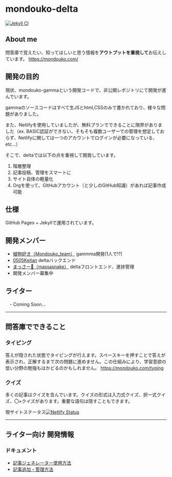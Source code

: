 # mondouko-delta

[![Jekyll CI](https://github.com/mondouko/mondouko-delta/actions/workflows/jekyll.yml/badge.svg)](https://github.com/mondouko/mondouko-delta/actions/workflows/jekyll.yml)

## About me
問答庫で覚えたい、知ってほしいと思う情報を**アウトプットを重視して**お伝えしています。
<https://mondouko.com/>

## 開発の目的

現状、mondouko-gammaという開発コードで、非公開レポジトリにて開発が進んでいます。

gammaのソースコードはすべて生JSとhtml,CSSのみで書かれており、様々な問題がありました。

また、Netlifyを使用していましたが、無料プランでできることに限界がありました（ex. BASIC認証ができない、そもそも複数ユーザーでの管理を想定しておらず、Netlifyに関しては一つのアカウントでログインが必要になっている、etc...）

そこで、deltaでは以下の点を重視して開発しています。

1. 階層整理
1. 記事投稿、管理をスマートに
1. サイト自体の軽量化 
1. Orgを使って、GitHubアカウント（と少しのGitHub知識）があれば記事作成可能

## 仕様
GitHub Pages + Jekyllで運用されています。

## 開発メンバー
  - [植物好き（Mondouko_team）](https://github.com/mondouko_team) gammma開発(1人で!?)
  - [0505Keitan](https://github.com/0505keitan) deltaバックエンド
  - [まっさー🐍（massasnake）](https://github.com/massasnake) deltaフロントエンド、進捗管理
  - 開発メンバー募集中


## ライター
　- Coming Soon...

---

## 問答庫でできること

### タイピング
答えが隠された状態でタイピングが行えます。スペースキーを押すことで答えが表示され、正解するまで次の問題に進めません。この仕組みにより、学習意欲の低い分野の勉強もはかどるのかもしれません。
<https://mondouko.com/typing>

### クイズ
多くの記事はクイズを含んでいます。クイズの形式は入力式クイズ、択一式クイズ、〇×クイズがあります。重要な語句は隠すこともできます。

現サイトステータス[![Netlify Status](https://api.netlify.com/api/v1/badges/db5af307-3f81-4653-a6c2-8045bfdb7da2/deploy-status)](https://app.netlify.com/sites/mondouko-gamma/deploys)

---

## ライター向け 開発情報

### ドキュメント
- [記事ジェネレーター使用方法](./)
- [記事追加・管理方法](./)